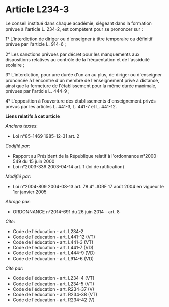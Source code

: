 # Article L234-3

Le conseil institué dans chaque académie, siégeant dans la formation prévue à l'article L. 234-2, est compétent pour se
prononcer sur : 

1° L'interdiction de diriger ou d'enseigner à titre temporaire ou définitif prévue par l'article L. 914-6 ; 

2° Les sanctions prévues par décret pour les manquements aux dispositions relatives au contrôle de la fréquentation et de
l'assiduité scolaire ; 

3° L'interdiction, pour une durée d'un an au plus, de diriger ou d'enseigner prononcée à l'encontre d'un membre de
l'enseignement privé à distance, ainsi que la fermeture de l'établissement pour la même durée maximale, prévues par l'article
L. 444-9 ; 

4° L'opposition à l'ouverture des établissements d'enseignement privés prévus par les articles L. 441-3, L. 441-7 et L.
441-12.

**Liens relatifs à cet article**

_Anciens textes_:

  - Loi n°85-1469 1985-12-31 art. 2

_Codifié par_:

  - Rapport au Président de la République relatif à l'ordonnance n°2000-549 du 15 juin 2000
  - Loi n°2003-339 2003-04-14 art. 1 (loi de ratification)

_Modifié par_:

  - Loi n°2004-809 2004-08-13 art. 78 4° JORF 17 août 2004 en vigueur le 1er janvier 2005

_Abrogé par_:

  - ORDONNANCE n°2014-691 du 26 juin 2014 - art. 8

_Cite_:

  - Code de l'éducation - art. L234-2
  - Code de l'éducation - art. L441-12 (VT)
  - Code de l'éducation - art. L441-3 (VT)
  - Code de l'éducation - art. L441-7 (VD)
  - Code de l'éducation - art. L444-9 (VD)
  - Code de l'éducation - art. L914-6 (VD)

_Cité par_:

  - Code de l'éducation - art. L234-4 (VT)
  - Code de l'éducation - art. L234-5 (VT)
  - Code de l'éducation - art. R234-37 (V)
  - Code de l'éducation - art. R234-38 (VT)
  - Code de l'éducation - art. R234-42 (V)
